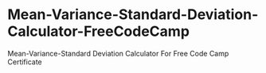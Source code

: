# Mean-Variance-Standard-Deviation-Calculator-FreeCodeCamp
Mean-Variance-Standard Deviation Calculator For Free Code Camp Certificate
